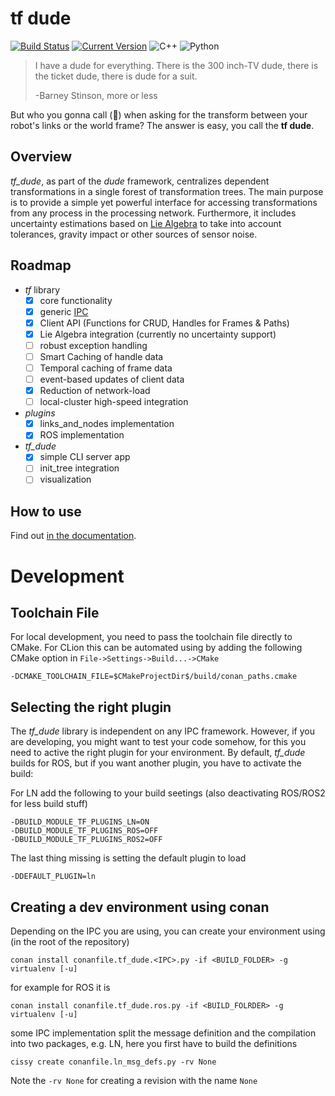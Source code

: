 # tf dude #
[![Build Status](https://rmc-jenkins.robotic.dlr.de/jenkins/buildStatus/icon?job=indoor-map%2Ftf_dude%2Fmaster)](https://rmc-jenkins.robotic.dlr.de/jenkins/job/indoor-map/job/tf_dude/)
[![Current Version](https://img.shields.io/badge/current%20version-0.0.13-blue.svg)](https://rmc-github.robotic.dlr.de/rollin-justin/tf_dude/releases)
![C++](https://img.shields.io/badge/C%2B%2B-17-blue)
![Python](https://img.shields.io/badge/Python-3.6-blue)


> I have a dude for everything. There is the 300 inch-TV dude, there is the ticket dude, there is dude for a suit.
>
> -Barney Stinson, more or less

But who you gonna call (:ghost:) when asking for the transform between your robot's links or the world frame?
The answer is easy, you call the **tf dude**.

## Overview ##
*tf_dude*, as part of the *dude* framework, centralizes dependent transformations in a single forest of transformation trees.
The main purpose is to provide a simple yet powerful interface for accessing transformations from any process in the processing network.
Furthermore, it includes uncertainty estimations based on [Lie Algebra](https://en.wikipedia.org/wiki/Lie_algebra) to take into account tolerances, gravity impact or other sources of sensor noise.

## Roadmap ##
- *tf* library
  - [X] core functionality
  - [X] generic [IPC](https://en.wikipedia.org/wiki/Inter-process_communication)
  - [X] Client API (Functions for CRUD, Handles for Frames & Paths)
  - [X] Lie Algebra integration (currently no uncertainty support)
  - [ ] robust exception handling
  - [ ] Smart Caching of handle data
  - [ ] Temporal caching of frame data
  - [ ] event-based updates of client data
  - [X] Reduction of network-load
  - [ ] local-cluster high-speed integration
- *plugins*
  - [X] links_and_nodes implementation
  - [X] ROS implementation
- *tf_dude*
  - [X] simple CLI server app
  - [ ] init_tree integration
  - [ ] visualization

## How to use ##
Find out [in the documentation](doc/documentation.md).

# Development
## Toolchain File
For local development, you need to pass the toolchain file directly to CMake.
For CLion this can be automated using by adding the following CMake option in `File->Settings->Build...->CMake`
```
-DCMAKE_TOOLCHAIN_FILE=$CMakeProjectDir$/build/conan_paths.cmake
```

## Selecting the right plugin
The *tf_dude* library is independent on any IPC framework.
However, if you are developing, you might want to test your code somehow, for this you need to active the right plugin for your environment.
By default, *tf_dude* builds for ROS, but if you want another plugin, you have to activate the build:

For LN add the following to your build seetings (also deactivating ROS/ROS2 for less build stuff)
```
-DBUILD_MODULE_TF_PLUGINS_LN=ON
-DBUILD_MODULE_TF_PLUGINS_ROS=OFF
-DBUILD_MODULE_TF_PLUGINS_ROS2=OFF
```

The last thing missing is setting the default plugin to load
```
-DDEFAULT_PLUGIN=ln
```

## Creating a dev environment using conan
Depending on the IPC you are using, you can create your environment using (in the root of the repository)
```
conan install conanfile.tf_dude.<IPC>.py -if <BUILD_FOLDER> -g virtualenv [-u]
```

for example for ROS it is
```
conan install conanfile.tf_dude.ros.py -if <BUILD_FOLRDER> -g virtualenv [-u]
```

some IPC implementation split the message definition and the compilation into two packages, e.g. LN, here you first have to build the definitions 
```
cissy create conanfile.ln_msg_defs.py -rv None
```
Note the `-rv None` for creating a revision with the name `None`
